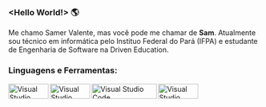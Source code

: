 ### <Hello World!> 🌎

Me chamo Samer Valente, mas você pode me chamar de **Sam**. Atualmente sou técnico em informática pelo Instituo Federal do Pará (IFPA) e estudante de Engenharia de Software na Driven Education.

### Linguagens e Ferramentas:
<img align="left" alt="Visual Studio Code" width="80px" height="30px" src="https://img.shields.io/badge/HTML5-E34F26?style=for-the-badge&logo=html5&logoColor=white" />
<img align="left" alt="Visual Studio Code" width="80px" height="30px" src="https://img.shields.io/badge/CSS3-1572B6?style=for-the-badge&logo=css3&logoColor=white" />
<img align="left" alt="Visual Studio Code" width="130px" height="30px" src="https://img.shields.io/badge/JavaScript-323330?style=for-the-badge&logo=javascript&logoColor=F7DF1E" />
<img align="left" alt="Visual Studio Code" width="80px" height="30px" src="https://img.shields.io/badge/GIT-E44C30?style=for-the-badge&logo=git&logoColor=white" />



